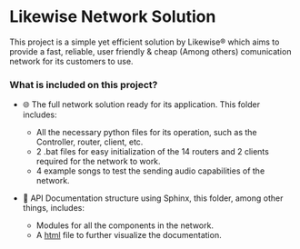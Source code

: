 # Likewise Network Solution
This project is a simple yet efficient solution by Likewise® which aims to provide a fast, reliable, user friendly & cheap (Among others) comunication network for its customers to use.

### What is included on this project?
- 🌐 The full network solution ready for its application. This folder includes:
  - All the necessary python files for its operation, such as the Controller, router, client, etc.
  - 2 .bat files for easy initialization of the 14 routers and 2 clients required for the network to work.
  - 4 example songs to test the sending audio capabilities of the network.

- 📃 API Documentation structure using Sphinx, this folder, among other things, includes:
  - Modules for all the components in the network.
  - A [html](https://github.com/Sebastianfiet/Likewise_NetworkSolution/blob/main/Documentation/_build/html/index.html) file to further visualize the documentation.
